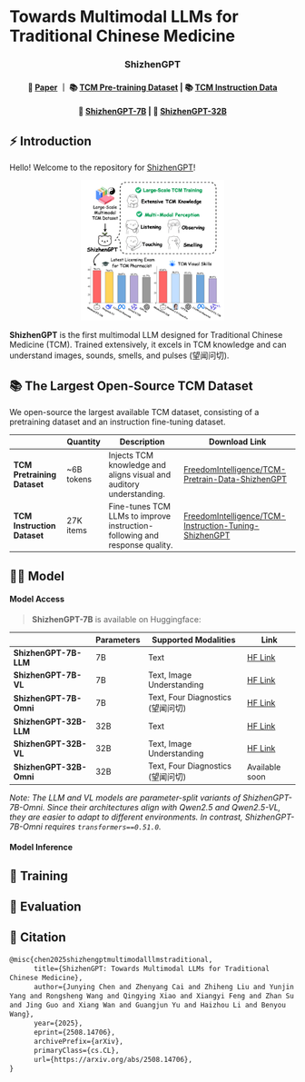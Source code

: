 # Towards Multimodal LLMs for Traditional Chinese Medicine

<div align="center">
<h3>
  ShizhenGPT
</h3>
</div>

<div align="center">
<h4>
  📃 <a href="https://arxiv.org/pdf/2412.18925" target="_blank">Paper</a> ｜ 📚 <a href="FreedomIntelligence/TCM-Pretrain-Data-ShizhenGPT" target="_blank">TCM Pre-training Dataset</a> | 📚 <a href="FreedomIntelligence/TCM-Instruction-Tuning-ShizhenGPT" target="_blank">TCM Instruction Data</a>
</h4>
  <h4>
  🤗 <a href="https://huggingface.co/FreedomIntelligence/ShizhenGPT-7B-Omni" target="_blank">ShizhenGPT-7B</a> | 🤗 <a href="https://huggingface.co/FreedomIntelligence/ShizhenGPT-32B-VL" target="_blank">ShizhenGPT-32B</a>
</h4>
</div>

## ⚡ Introduction
Hello! Welcome to the repository for [ShizhenGPT](https://arxiv.org/abs/2508.14706)! 

<div align=center>
<img src="assets/image.png"  width = "50%" alt="ShizhenGPT" align=center/>
</div>

**ShizhenGPT** is the first multimodal LLM designed for Traditional Chinese Medicine (TCM). Trained extensively, it excels in TCM knowledge and can understand images, sounds, smells, and pulses (望闻问切).

## 📚 The Largest Open-Source TCM Dataset

We open-source the largest available TCM dataset, consisting of a pretraining dataset and an instruction fine-tuning dataset.

|                             | Quantity    | Description                                                                                       | Download Link                                                                                                                                  |
| --------------------------- | ----------- | ------------------------------------------------------------------------------------------------- | ---------------------------------------------------------------------------------------------------------------------------------------------- |
| **TCM Pretraining Dataset** | \~6B tokens | Injects TCM knowledge and aligns visual and auditory understanding. | [FreedomIntelligence/TCM-Pretrain-Data-ShizhenGPT](https://huggingface.co/datasets/FreedomIntelligence/TCM-Pretrain-Data-ShizhenGPT)           |
| **TCM Instruction Dataset** | 27K items   | Fine-tunes TCM LLMs to improve instruction-following and response quality.  | [FreedomIntelligence/TCM-Instruction-Tuning-ShizhenGPT](https://huggingface.co/datasets/FreedomIntelligence/TCM-Instruction-Tuning-ShizhenGPT) |

## 👨‍⚕️ Model

#### Model Access

> **ShizhenGPT-7B** is available on Huggingface:

|                        | Parameters | Supported Modalities          | Link                                                                  |
| ---------------------- | ---------- | ----------------------------- | --------------------------------------------------------------------- |
| **ShizhenGPT-7B-LLM**  | 7B         | Text                          | [HF Link](https://huggingface.co/FreedomIntelligence/ShizhenGPT-7B-LLM) |
| **ShizhenGPT-7B-VL**   | 7B         | Text, Image Understanding     | [HF Link](https://huggingface.co/FreedomIntelligence/ShizhenGPT-7B-VL) |
| **ShizhenGPT-7B-Omni** | 7B         | Text, Four Diagnostics (望闻问切) | [HF Link](https://huggingface.co/FreedomIntelligence/ShizhenGPT-7B-Omni) |
| **ShizhenGPT-32B-LLM**  | 32B        | Text                          | [HF Link](https://huggingface.co/FreedomIntelligence/ShizhenGPT-32B-LLM) |
| **ShizhenGPT-32B-VL**   | 32B        | Text, Image Understanding     | [HF Link](https://huggingface.co/FreedomIntelligence/ShizhenGPT-32B-VL) |
| **ShizhenGPT-32B-Omni** | 32B        | Text, Four Diagnostics (望闻问切) | Available soon                                                          |

*Note: The LLM and VL models are parameter-split variants of ShizhenGPT-7B-Omni. Since their architectures align with Qwen2.5 and Qwen2.5-VL, they are easier to adapt to different environments. In contrast, ShizhenGPT-7B-Omni requires `transformers==0.51.0`.*


#### Model Inference



## 🚀 Training


## 🧐 Evaluation



## 📖 Citation
```
@misc{chen2025shizhengptmultimodalllmstraditional,
      title={ShizhenGPT: Towards Multimodal LLMs for Traditional Chinese Medicine}, 
      author={Junying Chen and Zhenyang Cai and Zhiheng Liu and Yunjin Yang and Rongsheng Wang and Qingying Xiao and Xiangyi Feng and Zhan Su and Jing Guo and Xiang Wan and Guangjun Yu and Haizhou Li and Benyou Wang},
      year={2025},
      eprint={2508.14706},
      archivePrefix={arXiv},
      primaryClass={cs.CL},
      url={https://arxiv.org/abs/2508.14706},
}
```